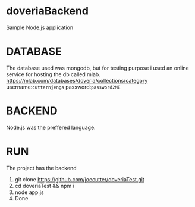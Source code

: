 # doveriaBackend
Sample Node.js application

# DATABASE
The database used was mongodb, but for testing purpose i used an online service for hosting the db called mlab. https://mlab.com/databases/doveria/collections/category
username:`cutternjenga`
password:`password2ME`

# BACKEND
Node.js was the preffered language.

# RUN
The project has the backend
1. git clone https://github.com/joecutter/doveriaTest.git
2. cd doveriaTest && npm i
3. node app.js
4. Done

